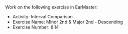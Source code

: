 Work on the following exercise in EarMaster:
- Activity: Interval Comparison
- Exercise Name: Minor 2nd & Major 2nd - Descending
- Exercise Number: 8.14
